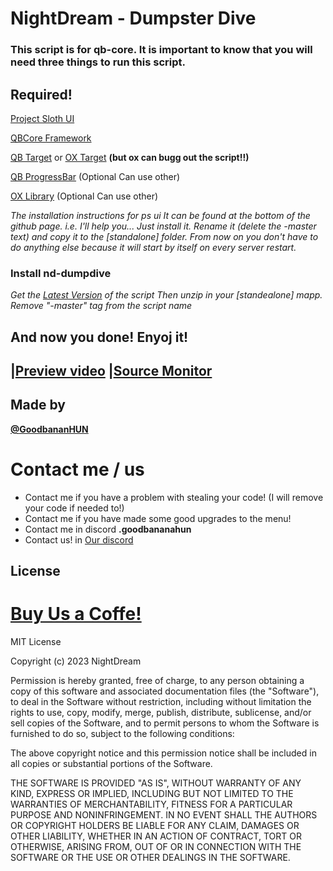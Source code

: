 # **NightDream - Dumpster Dive**
### This script is for qb-core. It is important to know that you will need three things to run this script.

## Required!
[Project Sloth UI](https://github.com/Project-Sloth/ps-ui) 

[QBCore Framework](https://github.com/qbcore-framework/qb-core) 

[QB Target](https://github.com/qbcore-framework/qb-target)  or  [OX Target](https://github.com/overextended/ox_target) **(but ox can bugg out the script!!)**

[QB ProgressBar](https://github.com/qbcore-framework/progressbar) (Optional Can use other)

[OX Library](https://github.com/overextended/ox_lib) (Optional Can use other)


_The installation instructions for ps ui It can be found at the bottom of the github page. i.e. I'll help you... Just install it. Rename it (delete the -master text) and copy it to the [standalone] folder. From now on you don't have to do anything else because it will start by itself on every server restart._

### **Install nd-dumpdive**

_Get the [Latest Version](https://github.com/NightDream-Development/nd-dumpdive/tags) of the script_
_Then unzip in your [standealone] mapp. Remove "-master" tag from the script name_

## And now you done! Enyoj it!

## |[Preview video](https://streamable.com/9n0d0k)                      |[Source Monitor](https://imgur.com/OARuabm)                      


## Made by

**[@GoodbananHUN](https://github.com/GoodbananaHUN)**

# Contact me / us

- Contact me if you have a problem with stealing your code! (I will remove your code if needed to!)
- Contact me if you have made some good upgrades to the menu!
- Contact me in discord **.goodbananahun**
- Contact us! in [Our discord](https://discord.gg/P9UZuXNrGX)
## License


# [Buy Us a Coffe!](https://nightdream.tebex.io/package/5774667)

MIT License

Copyright (c) 2023 NightDream

Permission is hereby granted, free of charge, to any person obtaining a copy of this software and associated documentation files (the "Software"), to deal in the Software without restriction, including without limitation the rights to use, copy, modify, merge, publish, distribute, sublicense, and/or sell copies of the Software, and to permit persons to whom the Software is furnished to do so, subject to the following conditions:

The above copyright notice and this permission notice shall be included in all copies or substantial portions of the Software.

THE SOFTWARE IS PROVIDED "AS IS", WITHOUT WARRANTY OF ANY KIND, EXPRESS OR IMPLIED, INCLUDING BUT NOT LIMITED TO THE WARRANTIES OF MERCHANTABILITY, FITNESS FOR A PARTICULAR PURPOSE AND NONINFRINGEMENT. IN NO EVENT SHALL THE AUTHORS OR COPYRIGHT HOLDERS BE LIABLE FOR ANY CLAIM, DAMAGES OR OTHER LIABILITY, WHETHER IN AN ACTION OF CONTRACT, TORT OR OTHERWISE, ARISING FROM, OUT OF OR IN CONNECTION WITH THE SOFTWARE OR THE USE OR OTHER DEALINGS IN THE SOFTWARE.




